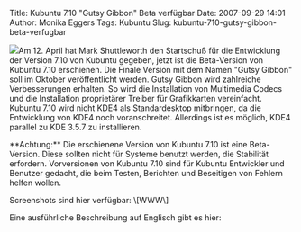Title: Kubuntu 7.10 "Gutsy Gibbon" Beta verfügbar
Date: 2007-09-29 14:01
Author: Monika Eggers
Tags: Kubuntu
Slug: kubuntu-710-gutsy-gibbon-beta-verfugbar

[![](/files/smcolor.png)](/files/Kubuntu.png)Am 12. April hat Mark
Shuttleworth den Startschuß für die Entwicklung der Version 7.10 von
Kubuntu gegeben, jetzt ist die Beta-Version von Kubuntu 7.10 erschienen.
Die Finale Version mit dem Namen "Gutsy Gibbon" soll im Oktober
veröffentlicht werden. Gutsy Gibbon wird zahlreiche Verbesserungen
erhalten. So wird die Installation von Multimedia Codecs und die
Installation proprietärer Treiber für Grafikkarten vereinfacht. Kubuntu
7.10 wird nicht KDE4 als Standardesktop mitbringen, da die Entwicklung
von KDE4 noch voranschreitet. Allerdings ist es möglich, KDE4 parallel
zu KDE 3.5.7 zu installieren.

</p>
**Achtung:** Die erschienene Version von Kubuntu 7.10 ist eine
Beta-Version. Diese sollten nicht für Systeme benutzt werden, die
Stabilität erfordern. Vorversionen von Kubuntu 7.10 sind für Kubuntu
Entwickler und Benutzer gedacht, die beim Testen, Berichten und
Beseitigen von Fehlern helfen wollen.

</p>
Screenshots sind hier verfügbar: \[WWW\]
<http://www.thecodingstudio.com/opensource/linux/?q=node/55>

</p>
Eine ausführliche Beschreibung auf Englisch gibt es hier:
<https://wiki.ubuntu.com/GutsyGibbon/Beta/Kubuntu>

</p>
<!--break--><!--break-->
